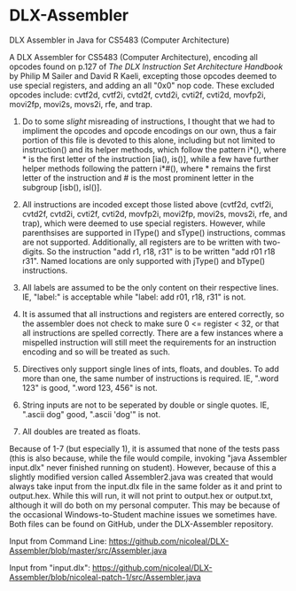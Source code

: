 # DLX-Assembler
DLX Assembler in Java for CS5483 (Computer Architecture)

A DLX Assembler for CS5483 (Computer Architecture), encoding all opcodes found on p.127 of
_The DLX Instruction Set Architecture Handbook_ by Philip M Sailer and David R Kaeli, excepting
those opcodes deemed to use special registers, and adding an all "0x0" nop code. These excluded
opcodes include: cvtf2d, cvtf2i, cvtd2f, cvtd2i, cvti2f, cvti2d, movfp2i, movi2fp, movi2s, movs2i, 
rfe, and trap. 

1) Do to some _slight_ misreading of instructions, I thought that we had to impliment the opcodes
  and opcode encodings on our own, thus a fair portion of this file is devoted to this alone, 
  including but not limited to instruction() and its helper methods, which follow the pattern
  i*(), where * is the first letter of the instruction [ia(), is()], while a few have further
  helper methods following the pattern i*#(), where * remains the first letter of the instruction
  and # is the most prominent letter in the subgroup [isb(), isl()].
  
2) All instructions are incoded except those listed above (cvtf2d, cvtf2i, cvtd2f, cvtd2i, cvti2f, 
  cvti2d, movfp2i, movi2fp, movi2s, movs2i, rfe, and trap), which were deemed to use special registers.
  However, while parenthsises are supported in lType() and sType() instructions, commas are not
  supported. Additionally, all registers are to be written with two-digits. So the instruction 
  "add r1, r18, r31" is to be written "add r01 r18 r31". Named locations are only supported with
  jType() and bType() instructions.
  
3) All labels are assumed to be the only content on their respective lines. IE, "label:" is acceptable
  while "label: add r01, r18, r31" is not. 
  
4) It is assumed that all instructions and registers are entered correctly, so the assembler does not
  check to make sure 0 <= register < 32, or that all instructions are spelled correctly. There are a few
  instances where a mispelled instruction will still meet the requirements for an instruction encoding
  and so will be treated as such.
  
5) Directives only support single lines of ints, floats, and doubles. To add more than one, the same number
  of instructions is required. IE, ".word 123" is good, ".word 123, 456" is not. 
  
6) String inputs are not to be seperated by double or single quotes. IE, ".ascii dog" good, ".ascii 'dog'"
  is not.

7) All doubles are treated as floats. 

Because of 1-7 (but especially 1), it is assumed that none of the tests pass (this is also because, while 
  the file would compile, invoking "java Assembler input.dlx" never finished running on student). However, 
  because of this a slightly modified version called Assembler2.java was created that would always take 
  input from the input.dlx file in the same folder as it and print to output.hex. While this will run, it 
  will not print to output.hex or output.txt, although it will do both on my personal computer. This may be
  because of the occasional Windows-to-Student machine issues we sometimes have. Both files can be found 
  on GitHub, under the DLX-Assembler repository. 
  
Input from Command Line: https://github.com/nicoleal/DLX-Assembler/blob/master/src/Assembler.java

Input from "input.dlx": https://github.com/nicoleal/DLX-Assembler/blob/nicoleal-patch-1/src/Assembler.java
